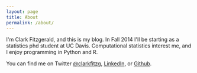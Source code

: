 ```yaml
---
layout: page
title: About
permalink: /about/
---
```


I'm Clark Fitzgerald, and this is my blog. In Fall 2014 I'll be starting as a statistics phd student at UC Davis. Computational statistics interest me, and I enjoy programming in Python and R.

You can find me on Twitter [@clarkfitzg](https://twitter.com/clarkfitzg), [LinkedIn](https://www.linkedin.com/in/clarkfitzg), or [Github](https://github.com/clarkfitzg).
